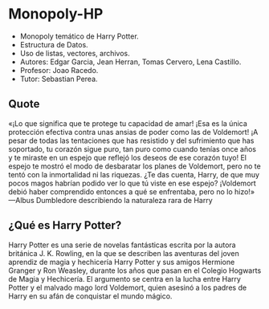 # Monopoly-HP
- Monopoly temático de Harry Potter. 
- Estructura de Datos.
- Uso de listas, vectores, archivos.
- Autores: Edgar Garcia, Jean Herran, Tomas Cervero, Lena Castillo.
- Profesor: Joao Racedo.
- Tutor: Sebastian Perea.

## Quote
 
«¡Lo que significa que te protege tu capacidad de amar! ¡Esa es la única protección efectiva contra unas ansias de poder como las de Voldemort! ¡A pesar de todas las tentaciones que has resistido y del sufrimiento que has soportado, tu corazón sigue puro, tan puro como cuando tenías once años y te miraste en un espejo que reflejó los deseos de ese corazón tuyo! El espejo te mostró el modo de desbaratar los planes de Voldemort, pero no te tentó con la inmortalidad ni las riquezas. ¿Te das cuenta, Harry, de que muy pocos magos habrían podido ver lo que tú viste en ese espejo? ¡Voldemort debió haber comprendido entonces a qué se enfrentaba, pero no lo hizo!» —Albus Dumbledore describiendo la naturaleza rara de Harry

## ¿Qué es Harry Potter?
Harry Potter es una serie de novelas fantásticas escrita por la autora británica J. K. Rowling, en la que se describen las aventuras del joven aprendiz de magia y hechicería Harry Potter y sus amigos Hermione Granger y Ron Weasley, durante los años que pasan en el Colegio Hogwarts de Magia y Hechicería. El argumento se centra en la lucha entre Harry Potter y el malvado mago lord Voldemort, quien asesinó a los padres de Harry en su afán de conquistar el mundo mágico.

